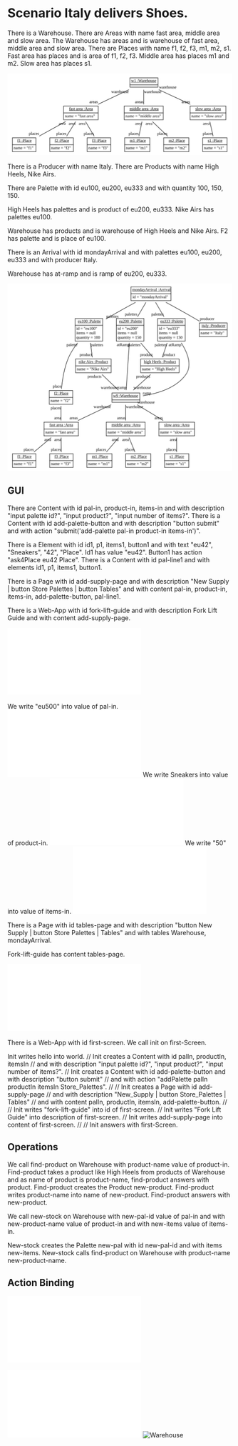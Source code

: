 # Scenario Italy delivers Shoes.

  There is a Warehouse.
  There are Areas with name fast area, middle area and slow area.
  The Warehouse has areas and is warehouse of fast area, middle area 
  and slow area.
  There are Places with name f1, f2, f3, m1, m2, s1.
  Fast area has places and is area of f1, f2, f3.
  Middle area has places m1 and m2.
  Slow area has places s1.
  
![Warehouse](wareHouseAndPlaces.svg)

There is a Producer with name Italy. 
There are Products with name High Heels, Nike Airs.  

There are Palette with id eu100, eu200, eu333
and with quantity 100, 150, 150.

High Heels has palettes and is product of eu200, eu333.
Nike Airs has palettes eu100.

Warehouse has products and is warehouse of High Heels and Nike Airs.
F2 has palette and is place of eu100.

There is an Arrival with id mondayArrival 
and with palettes
eu100, eu200, eu333 and with producer Italy. 

Warehouse has at-ramp and is ramp of eu200, eu333.

![MondayArrival](Arrival.svg)



## GUI

  There are Content with id pal-in, product-in, items-in 
  and with description "input palette id?", "input product?", "input number of items?".
  There is a Content with id add-palette-button and with description "button submit"
  and with action "submit('add-palette pal-in product-in items-in')".
  
  There is a Element with id id1, p1, items1, button1 and 
  with text "eu42", "Sneakers", "42", "Place". 
  Id1 has value "eu42".
  Button1 has action "ask4Place eu42 Place".
  There is a Content with id pal-line1 and with elements id1, p1, items1, button1.
  
  There is a Page with id add-supply-page 
  and with description "New Supply | button Store Palettes | button Tables"
  and with content pal-in, product-in, items-in, add-palette-button, pal-line1.
  
  There is a Web-App with id fork-lift-guide 
  and with description Fork Lift Guide
  and with content add-supply-page.
  
  ![fork-lift-guide](step03.html)
  
  We write "eu500" into value of pal-in.
  ![fork-lift-guide](step04.html)
  We write Sneakers into value of product-in. 
  ![fork-lift-guide](step05.html)
  We write "50" into value of items-in. 
  ![fork-lift-guide](step06.html)

  
  There is a Page with id tables-page 
  and with description "button New Supply | button Store Palettes | Tables"
  and with tables Warehouse, mondayArrival.
  
  Fork-lift-guide has content tables-page.
  
  ![fork-lift-guide](step07.html)



  There is a Web-App with id first-screen.
  We call init on first-Screen. 
  
  Init writes hello into world. 
  // Init creates a Content with id palIn, productIn, itemsIn
  // and with description "input palette id?", "input product?", "input number of items?".
  // Init creates a Content with id add-palette-button and with description "button submit"
  // and with action "addPalette palIn productIn itemsIn Store_Palettes".
  // 
  // Init creates a Page with id add-supply-page
  // and with description "New_Supply | button Store_Palettes | Tables"
  // and with content palIn, productIn, itemsIn, add-palette-button. 
  // 
  // Init writes "fork-lift-guide" into id of first-screen.
  // Init writes "Fork Lift Guide" into description of first-screen.
  // Init writes add-supply-page into content of first-screen. 
  // 
  // Init answers with first-Screen. 
  
  
  
## Operations

  We call find-product on Warehouse with product-name value of product-in.
  Find-product takes  a product like High Heels from products of Warehouse and 
  as name of product is product-name, find-product answers with product.
  Find-product creates the Product new-product. 
  Find-product writes product-name into name of new-product. 
  Find-product answers with new-product.

  We call new-stock on Warehouse with new-pal-id value of pal-in 
  and with new-product-name value of product-in
  and with new-items value of items-in.
  
  New-stock creates the Palette new-pal with id new-pal-id
  and with items new-items.
  New-stock calls find-product on Warehouse with product-name new-product-name.


## Action Binding  
  
    
  
  ![fork-lift-guide](step03-07.mockup.html)

  ![Warehouse](Tables.tables.html)
  ![Warehouse](Overview.yaml)
